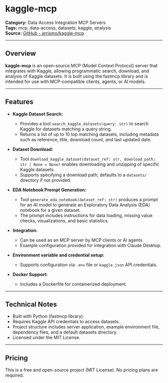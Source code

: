 # kaggle-mcp

**Category:** Data Access Integration MCP Servers  
**Tags:** mcp, data-access, datasets, kaggle, analysis  
**Source:** [GitHub - arrismo/kaggle-mcp](https://github.com/arrismo/kaggle-mcp)

---

## Overview
**kaggle-mcp** is an open-source MCP (Model Context Protocol) server that integrates with Kaggle, allowing programmatic search, download, and analysis of Kaggle datasets. It is built using the fastmcp library and is intended for use with MCP-compatible clients, agents, or AI models.

---

## Features
- **Kaggle Dataset Search:**
  - Provides a tool `search_kaggle_datasets(query: str)` to search Kaggle for datasets matching a query string.
  - Returns a list of up to 10 top matching datasets, including metadata such as reference, title, download count, and last updated date.

- **Dataset Download:**
  - Tool `download_kaggle_dataset(dataset_ref: str, download_path: str | None = None)` enables downloading and unzipping of specific Kaggle datasets.
  - Supports specifying a download path; defaults to a `datasets/` directory if not provided.

- **EDA Notebook Prompt Generation:**
  - Tool `generate_eda_notebook(dataset_ref: str)` produces a prompt for an AI model to generate an Exploratory Data Analysis (EDA) notebook for a given dataset.
  - The prompt includes instructions for data loading, missing value checks, visualizations, and basic statistics.

- **Integration:**
  - Can be used as an MCP server by MCP clients or AI agents.
  - Example configuration provided for integration with Claude Desktop.

- **Environment variable and credential setup:**
  - Supports configuration via `.env` file or `kaggle.json` API credentials.

- **Docker Support:**
  - Includes a Dockerfile for containerized deployment.

---

## Technical Notes
- Built with Python (fastmcp library).
- Requires Kaggle API credentials to access datasets.
- Project structure includes server application, example environment file, dependency files, and a default datasets directory.
- Licensed under the MIT License.

---

## Pricing
This is a free and open-source project (MIT License). No pricing plans are required.
